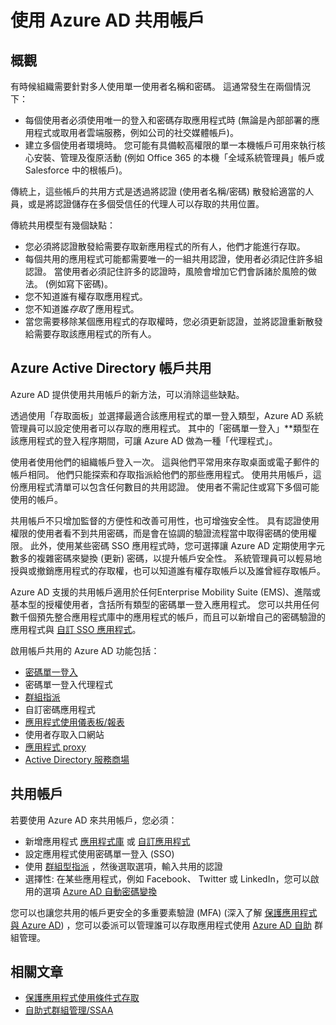 <properties
    pageTitle="共用使用 Azure AD 的帳戶 | Microsoft Azure"
    description="描述 Azure Active Directory 如何讓組織安全地共用內部部署應用程式和取用者雲端服務的帳戶。"
    services="active-directory"
    documentationCenter=""
    authors="msStevenPo"
    manager="stevenpo"
    editor=""/>

 <tags
    ms.service="active-directory"
    ms.workload="identity"
    ms.tgt_pltfrm="na"
    ms.devlang="na"
    ms.topic="article"
    ms.date="10/16/2015"  
    ms.author="stevenpo"/>


# 使用 Azure AD 共用帳戶

## 概觀

有時候組織需要針對多人使用單一使用者名稱和密碼。 這通常發生在兩個情況下：

- 每個使用者必須使用唯一的登入和密碼存取應用程式時 (無論是內部部署的應用程式或取用者雲端服務，例如公司的社交媒體帳戶)。
- 建立多個使用者環境時。 您可能有具備較高權限的單一本機帳戶可用來執行核心安裝、管理及復原活動 (例如 Office 365 的本機「全域系統管理員」帳戶或 Salesforce 中的根帳戶)。

傳統上，這些帳戶的共用方式是透過將認證 (使用者名稱/密碼) 散發給適當的人員，或是將認證儲存在多個受信任的代理人可以存取的共用位置。

傳統共用模型有幾個缺點：

- 您必須將認證散發給需要存取新應用程式的所有人，他們才能進行存取。
- 每個共用的應用程式可能都需要唯一的一組共用認證，使用者必須記住許多組認證。 當使用者必須記住許多的認證時，風險會增加它們會訴諸於風險的做法。 (例如寫下密碼)。
- 您不知道誰有權存取應用程式。
- 您不知道誰*存取*了應用程式。
- 當您需要移除某個應用程式的存取權時，您必須更新認證，並將認證重新散發給需要存取該應用程式的所有人。

## Azure Active Directory 帳戶共用

Azure AD 提供使用共用帳戶的新方法，可以消除這些缺點。

透過使用「存取面板」並選擇最適合該應用程式的單一登入類型，Azure AD 系統管理員可以設定使用者可以存取的應用程式。 其中的「密碼單一登入」**類型在該應用程式的登入程序期間，可讓 Azure AD 做為一種「代理程式」。

使用者使用他們的組織帳戶登入一次。 這與他們平常用來存取桌面或電子郵件的帳戶相同。 他們只能探索和存取指派給他們的那些應用程式。 使用共用帳戶，這份應用程式清單可以包含任何數目的共用認證。 使用者不需記住或寫下多個可能使用的帳戶。

共用帳戶不只增加監督的方便性和改善可用性，也可增強安全性。 具有認證使用權限的使用者看不到共用密碼，而是會在協調的驗證流程當中取得密碼的使用權限。 此外，使用某些密碼 SSO 應用程式時，您可選擇讓 Azure AD 定期使用字元數多的複雜密碼來變換 (更新) 密碼，以提升帳戶安全性。 系統管理員可以輕易地授與或撤銷應用程式的存取權，也可以知道誰有權存取帳戶以及誰曾經存取帳戶。

Azure AD 支援的共用帳戶適用於任何Enterprise Mobility Suite (EMS)、進階或基本型的授權使用者，含括所有類型的密碼單一登入應用程式。 您可以共用任何數千個預先整合應用程式庫中的應用程式的帳戶，而且可以新增自己的密碼驗證的應用程式與 [自訂 SSO 應用程式](active-directory-single-sign-on-newly-acquired-saas-apps.md)。

啟用帳戶共用的 Azure AD 功能包括：

- [密碼單一登入](active-directory-appssoaccess-whatis.md#password-based-single-sign-on)
- 密碼單一登入代理程式
- [群組指派](active-directory-accessmanagement-self-service-group-management.md)
- 自訂密碼應用程式
- [應用程式使用儀表板/報表](active-directory-passwords-get-insights.md)
- 使用者存取入口網站
- [應用程式 proxy](active-directory-application-proxy-get-started.md)
- [Active Directory 服務商場](http://azure.microsoft.com/marketplace/active-directory/all/)

## 共用帳戶

若要使用 Azure AD 來共用帳戶，您必須：

- 新增應用程式 [應用程式庫](https://azure.microsoft.com/marketplace/active-directory/) 或 [自訂應用程式](http://blogs.technet.com/b/ad/archive/2015/06/17/bring-your-own-app-with-azure-ad-self-service-saml-configuration-gt-now-in-preview.aspx)
- 設定應用程式使用密碼單一登入 (SSO)
- 使用 [群組型指派](active-directory-accessmanagement-group-saasapps.md) ，然後選取選項，輸入共用的認證
- 選擇性: 在某些應用程式，例如 Facebook、 Twitter 或 LinkedIn，您可以啟用的選項 [Azure AD 自動密碼變換](http://blogs.technet.com/b/ad/archive/2015/02/20/azure-ad-automated-password-roll-over-for-facebook-twitter-and-linkedin-now-in-preview.aspx)

您可以也讓您共用的帳戶更安全的多重要素驗證 (MFA) (深入了解 [保護應用程式與 Azure AD](multi-factor-authentication-get-started.md)) ，您可以委派可以管理誰可以存取應用程式使用 [Azure AD 自助](active-directory-accessmanagement-self-service-group-management.md) 群組管理。

## 相關文章

- [保護應用程式使用條件式存取](active-directory-conditional-access.md)
- [自助式群組管理/SSAA](active-directory-accessmanagement-self-service-group-management.md)





